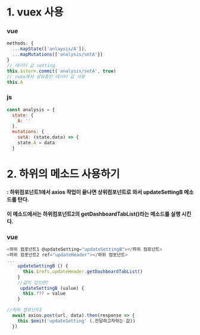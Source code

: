 # 1. vuex 사용
### vue
```js
methods: {
  ...mapState(['anlaysis/A']),
  ...mapMutations(['analysis/setA'}]
}
// 데이터 값 setting
this.$store.commit('analysis/setA', true)
// vuex에서 공유중인 데이터 값 사용
this.A
```
### js
```js
const analysis = {
  state: {
    A: ''
  },
  mutations: {
    setA: (state,data) => {
    state.A = data
  }
```

# 2. 하위의 메소드 사용하기
#### : 하위컴포넌트1에서 axios 작업이 끝나면 상위컴포넌트로 와서 updateSettingB 메소드를 탄다.
#### 이 메소드에서는 하위컴포넌트2의 getDashboardTabList()라는 메소드를 실행 시킨다. 
### vue
```js
<하위 컴포넌트1 @updateSetting="updateSettingB"></하위 컴포넌트>
<하위 컴포넌트2 ref="updateHeader"></하위 컴포넌트>
...
    updateSettingB () {
      this.$refs.updateHeader.getDashboardTabList()
    }
    //값이 있으면?
     updateSettingB (value) {
      this.??? = value
    } 
```
```js
//하위 컴포넌트1
  await axios.post(url, data).then(response => {
    this.$emit('updateSetting' (,전달하고자하는 값))
  })
```
